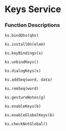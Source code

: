 Keys Service
============

### Function Descriptions

`ks.bindQhs(qhs)`

`ks.installOn(elem)`

`ks.keyBindings(x)`

`ks.unbindKeys()`

`ks.dialogKeys(x)`

`ks.addSeq(word, data)`

`ks.remSeq(word)`

`ks.gestureNotes(g)`

`ks.enableKeys(b)`

`ks.enableGlobalKeys(b)`

`ks.checkNotGlobal()`

